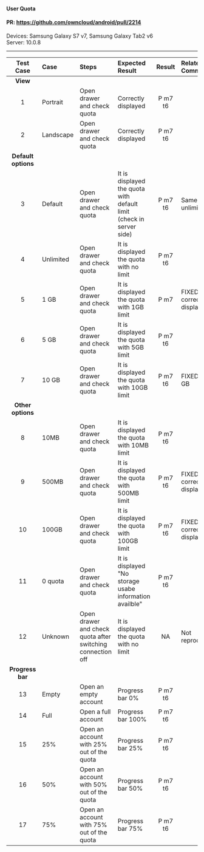 #### User Quota

#### PR: https://github.com/owncloud/android/pull/2214

Devices: Samsung Galaxy S7 v7, Samsung Galaxy Tab2 v6<br>
Server: 10.0.8

---

 
| Test Case | Case | Steps | Expected Result | Result | Related Comment
|:---------:| :--- | :-------------- | :----- | :-----: | :--------
|**View**||||||
| 1 | Portrait | Open drawer and check quota | Correctly displayed | P m7 t6 |  |
| 2 | Landscape | Open drawer and check quota | Correctly displayed | P m7 t6 |  |
|**Default options**||||||
| 3 | Default | Open drawer and check quota | It is displayed the quota with default limit (check in server side) | P m7 t6| Same as unlimited |
| 4 | Unlimited | Open drawer and check quota | It is displayed the quota with no limit | P m7 t6|  |
| 5 | 1 GB | Open drawer and check quota | It is displayed the quota with 1GB limit | P m7 | FIXED: Not correctly displayed |
| 6 | 5 GB | Open drawer and check quota | It is displayed the quota with 5GB limit | P m7 t6|  |
| 7 | 10 GB | Open drawer and check quota | It is displayed the quota with 10GB limit | P m7 t6| FIXED: 1E+1 GB |
|**Other options**||||||
| 8 | 10MB | Open drawer and check quota | It is displayed the quota with 10MB limit | P m7 t6 |  |
| 9 | 500MB | Open drawer and check quota | It is displayed the quota with 500MB limit | P m7 t6| FIXED: Not correctly displayed |
| 10 | 100GB | Open drawer and check quota | It is displayed the quota with 100GB limit | P m7 t6 | FIXED: Not correctly displayed |
| 11 | 0 quota | Open drawer and check quota | It is displayed "No storage usabe information availble" | P m7 t6 |  |
| 12 | Unknown | Open drawer and check quota after switching connection off | It is displayed the quota with no limit | NA | Not reproducible |
|**Progress bar**||||||
| 13 | Empty | Open an empty account | Progress bar 0% |  P m7 t6|  |
| 14 | Full | Open a full account | Progress bar 100% | P m7 t6|  |
| 15 | 25% | Open an account with 25% out of the quota| Progress bar 25% | P m7 t6 |  |
| 16 | 50% | Open an account with 50% out of the quota| Progress bar 50% | P m7 t6 |  |
| 17 | 75% | Open an account with 75% out of the quota| Progress bar 75% | P m7 t6 |  |
